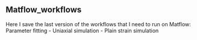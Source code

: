 ## Matflow_workflows

Here I save the last version of the workflows that I need to run on Matflow:
Parameter fitting - Uniaxial simulation - Plain strain simulation

